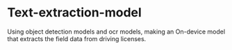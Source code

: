 # Text-extraction-model
Using object detection models and ocr models, making an On-device model that extracts the field data from driving licenses.
